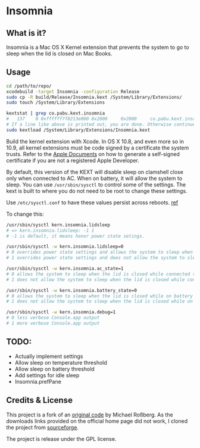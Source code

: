 # Insomnia #

## What is it? ##

Insomnia is a Mac OS X Kernel extension that prevents the system to go to sleep when the lid
is closed on Mac Books.

## Usage ##
```sh
cd /path/to/repo/
xcodebuild -target Insomnia -configuration Release
sudo cp -R build/Release/Insomnia.kext /System/Library/Extensions/
sudo touch /System/Library/Extensions

kextstat | grep co.pabu.kext.insomnia
#   137    0 0xffffff7f8213e000 0x2000     0x2000     co.pabu.kext.insomnia (1.1.1d1) <4 3 1>
# If a line like above is printed out, you are done. Otherwise continue
sudo kextload /System/Library/Extensions/Insomnia.kext
```

Build the kernel extension with Xcode. In OS X 10.8, and even more so in 10.9, all kernel
extensions must be code signed by a certificate the system trusts. Refer to the 
[Apple Documents][apple_codesign_url] on how to generate a self-signed certificate if you are
not a registered Apple Developer.

By default, this version of the KEXT will disable sleep on clamshell close only when connected to
AC. When on battery, it will allow the system to sleep.  You can use `/usr/sbin/sysctl` to
control some of the settings. The kext is built to where you do not need to be 
root to change these settings.

Use `/etc/sysctl.conf` to have these values persist across reboots. [ref][apple_sysctl_conf]

To change this:
```sh
/usr/sbin/sysctl kern.insomnia.lidsleep
# => kern.insomnia.lidsleep: -1 1
# -1 is default, it means honor power state setings.

/usr/sbin/sysctl -w kern.insomnia.lidsleep=0
# 0 overrides power state settings and allows the system to sleep when the lid is closed
# 1 overrides power state settings and does not allow the system to sleep when the lid is closed

/usr/sbin/sysctl -w kern.insomnia.ac_state=1
# 0 allows the system to sleep when the lid is closed while connected to AC
# 1 does not allow the system to sleep when the lid is closed while connected to AC

/usr/sbin/sysctl -w kern.insomnia.battery_state=0
# 0 allows the system to sleep when the lid is closed while on battery
# 1 does not allow the system to sleep when the lid is closed while on battery

/usr/sbin/sysctl -w kern.insomnia.debug=1
# 0 less verbose Console.app output
# 1 more verbose Console.app output
```

## TODO: ##
* Actually implement settings
* Allow sleep on temperature threshold
* Allow sleep on battery threshold
* Add settings for idle sleep
* Insomnia.prefPane

## Credits & License ##

This project is a fork of an [original code][original_project_url] by Michael Roßberg.
As the downloads links provided on the official home page did not work, I cloned the project from [sourceforge][sourceforge_project_url].

The project is release under the GPL license.

[original_project_url]: https://binaervarianz.de/projekte/programmieren/meltmac/
[sourceforge_project_url]: http://insomnia-kext.sourceforge.net/
[apple_codesign_url]: https://developer.apple.com/library/mac/documentation/security/Conceptual/CodeSigningGuide/Procedures/Procedures.html#//apple_ref/doc/uid/TP40005929-CH4-SW1
[apple_sysctl_conf]: https://developer.apple.com/library/mac/documentation/darwin/reference/manpages/man5/sysctl.conf.5.html
